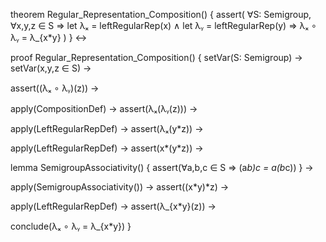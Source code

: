 theorem Regular_Representation_Composition() {
  assert(
    ∀S: Semigroup,
    ∀x,y,z ∈ S ⇒
    let λₓ = leftRegularRep(x) ∧
    let λᵧ = leftRegularRep(y) ⇒
    λₓ ∘ λᵧ = λ_{x*y}
  )
} ↔

proof Regular_Representation_Composition() {
  setVar(S: Semigroup) →
  setVar(x,y,z ∈ S) →
  
  assert((λₓ ∘ λᵧ)(z)) →
  
  apply(CompositionDef) →
  assert(λₓ(λᵧ(z))) →
  
  apply(LeftRegularRepDef) →
  assert(λₓ(y*z)) →
  
  apply(LeftRegularRepDef) →
  assert(x*(y*z)) →
  
  lemma SemigroupAssociativity() {
    assert(∀a,b,c ∈ S ⇒ (a*b)*c = a*(b*c))
  } →
  
  apply(SemigroupAssociativity()) →
  assert((x*y)*z) →
  
  apply(LeftRegularRepDef) →
  assert(λ_{x*y}(z)) →
  
  conclude(λₓ ∘ λᵧ = λ_{x*y})
}